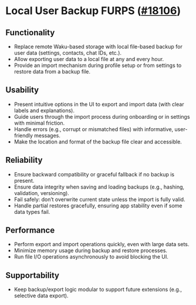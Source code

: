 # Local User Backup FURPS ([#18106](https://github.com/status-im/status-desktop/issues/18106))

## Functionality
- Replace remote Waku-based storage with local file-based backup for user data (settings, contacts, chat IDs, etc.).
- Allow exporting user data to a local file at any  and every hour.
- Provide an import mechanism during profile setup or from settings to restore data from a backup file.

## Usability
- Present intuitive options in the UI to export and import data (with clear labels and explanations).
- Guide users through the import process during onboarding or in settings with minimal friction.
- Handle errors (e.g., corrupt or mismatched files) with informative, user-friendly messages.
- Make the location and format of the backup file clear and accessible.

## Reliability
- Ensure backward compatibility or graceful fallback if no backup is present.
- Ensure data integrity when saving and loading backups (e.g., hashing, validation, versioning).
- Fail safely: don’t overwrite current state unless the import is fully valid.
- Handle partial restores gracefully, ensuring app stability even if some data types fail.

## Performance
- Perform export and import operations quickly, even with large data sets.
- Minimize memory usage during backup and restore processes.
- Run file I/O operations asynchronously to avoid blocking the UI.

## Supportability
- Keep backup/export logic modular to support future extensions (e.g., selective data export).
